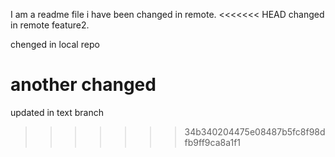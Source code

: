 I am a readme file
i have been changed in remote.
<<<<<<< HEAD
changed in remote feature2.

chenged in local repo

another changed
=======
 updated in text branch
>>>>>>> 34b340204475e08487b5fc8f98dfb9ff9ca8a1f1

